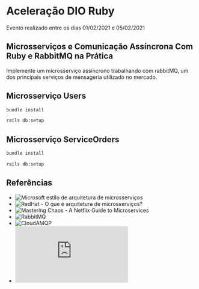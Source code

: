 # Aceleração DIO Ruby

Evento realizado entre os dias 01/02/2021 e 05/02/2021

## Microsserviços e Comunicação Assíncrona Com Ruby e RabbitMQ na Prática

Implemente um microsserviço assíncrono trabalhando com rabbitMQ, um dos principais serviços de mensageria utilizado no mercado.

## Microsserviço Users

```sh
bundle install
```

```sh
rails db:setup
```

## Microsserviço ServiceOrders

```sh
bundle install
```

```sh
rails db:setup
```

## Referências

- ![Microsoft estilo de arquitetura de microsserviços](https://docs.microsoft.com/pt-br/azure/architecture/guide/architecture-styles/microservices)
- ![RedHat - O que é arquitetura de microsserviços?](https://www.redhat.com/pt-br/topics/microservices)
- ![Mastering Chaos - A Netflix Guide to Microservices](https://www.youtube.com/watch?v=CZ3wIuvmHeM&ab_channel=InfoQ)
- ![RabbitMQ](https://www.rabbitmq.com/)
- ![CloudAMQP](https://www.cloudamqp.com/)
- ![RabbitMQ Hello World](https://www.rabbitmq.com/tutorials/tutorial-one-ruby.html)
